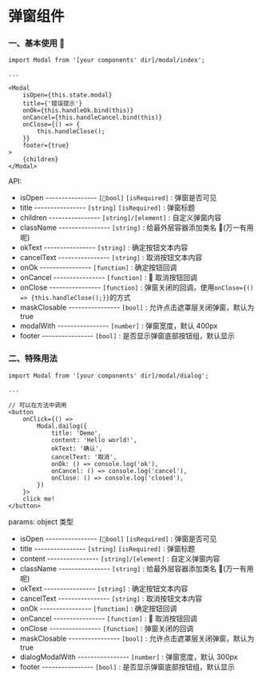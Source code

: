 # 弹窗组件

### 一、基本使用 

```
import Modal from '[your components' dir]/modal/index';

...

<Modal
    isOpen={this.state.modal}
    title={'错误提示'}
    onOk={this.handleOk.bind(this)}
    onCancel={this.handleCancel.bind(this)}
    onClose={() => {
        this.handleClose();
    }}
    footer={true}
>
    {children}
</Modal>
```

API:

-   isOpen ---------------- `[bool]` `[isRequired]` : 弹窗是否可见
-   title ---------------- `[string]` `[isRequired]` : 弹窗标题
-   children ---------------- `[string]/[element]` : 自定义弹窗内容
-   className ---------------- `[string]` : 给最外层容器添加类名 (万一有用呢)
-   okText ---------------- `[string]` : 确定按钮文本内容
-   cancelText ---------------- `[string]` : 取消按钮文本内容
-   onOk ---------------- `[function]` : 确定按钮回调
-   onCancel ---------------- `[function]` :  取消按钮回调
-   onClose ---------------- `[function]` : 弹窗关闭的回调，使用`onClose={() => {this.handleClose();}}`的方式
-   maskClosable ---------------- `[bool]` : 允许点击遮罩层关闭弹窗，默认为 true
-   modalWith ---------------- `[number]` : 弹窗宽度，默认 400px
-   footer ---------------- `[bool]` : 是否显示弹窗底部按钮组，默认显示

### 二、特殊用法

```
import Modal from '[your components' dir]/modal/dialog';

...

// 可以在方法中调用
<button
    onClick={() =>
        Modal.dailog({
            title: 'Demo',
            content: 'Hello world!',
            okText: '确认',
            cancelText: '取消',
            onOk: () => console.log('ok'),
            onCancel: () => console.log('cancel'),
            onClose: () => console.log('closed'),
        })
    }>
    click me!
</button>
```

params: object 类型

-   isOpen ---------------- `[bool]` `[isRequired]` : 弹窗是否可见
-   title ---------------- `[string]` `[isRequired]` : 弹窗标题
-   content ---------------- `[string]/[element]` : 自定义弹窗内容
-   className ---------------- `[string]` : 给最外层容器添加类名 (万一有用呢)
-   okText ---------------- `[string]` : 确定按钮文本内容
-   cancelText ---------------- `[string]` : 取消按钮文本内容
-   onOk ---------------- `[function]` : 确定按钮回调
-   onCancel ---------------- `[function]` :  取消按钮回调
-   onClose ---------------- `[function]` : 弹窗关闭的回调
-   maskClosable ---------------- `[bool]` : 允许点击遮罩层关闭弹窗，默认为 true
-   dialogModalWith ---------------- `[number]` : 弹窗宽度，默认 300px
-   footer ---------------- `[bool]` : 是否显示弹窗底部按钮组，默认显示
